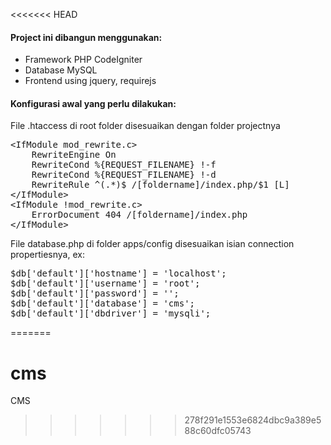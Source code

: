 <<<<<<< HEAD
#### Project ini dibangun menggunakan:
- Framework PHP CodeIgniter
- Database MySQL
- Frontend using jquery, requirejs

#### Konfigurasi awal yang perlu dilakukan:

File .htaccess di root folder disesuaikan dengan folder projectnya

<pre>
&lt;IfModule mod_rewrite.c>
    RewriteEngine On
    RewriteCond %{REQUEST_FILENAME} !-f
    RewriteCond %{REQUEST_FILENAME} !-d
    RewriteRule ^(.*)$ /[foldername]/index.php/$1 [L]
&lt;/IfModule>
&lt;IfModule !mod_rewrite.c>
    ErrorDocument 404 /[foldername]/index.php
&lt;/IfModule>
</pre>

File database.php di folder apps/config disesuaikan isian connection propertiesnya, ex:

<pre>
$db['default']['hostname'] = 'localhost';
$db['default']['username'] = 'root';
$db['default']['password'] = '';
$db['default']['database'] = 'cms';
$db['default']['dbdriver'] = 'mysqli';
</pre>
=======
# cms
CMS
>>>>>>> 278f291e1553e6824dbc9a389e588c60dfc05743
